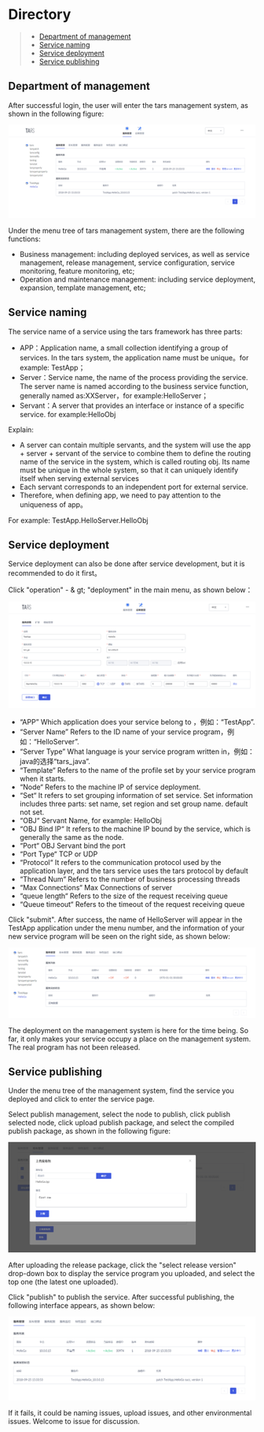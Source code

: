 # Directory
> * [Department of management](#chapter-1)
> * [Service naming](#chapter-2)
> * [Service deployment](#chapter-3)
> * [Service publishing](#chapter-4)

## Department of management

After successful login, the user will enter the tars management system, as shown in the following figure:

![](../../assets/tars_web_index.png)

Under the menu tree of tars management system, there are the following functions:

* Business management: including deployed services, as well as service management, release management, service configuration, service monitoring, feature monitoring, etc;
* Operation and maintenance management: including service deployment, expansion, template management, etc;

## Service naming

The service name of a service using the tars framework has three parts:

* APP：Application name, a small collection identifying a group of services. In the tars system, the application name must be unique。for example: TestApp；
* Server：Service name, the name of the process providing the service. The server name is named according to the business service function, generally named as:XXServer，for example:HelloServer；
* Servant：A server that provides an interface or instance of a specific service. for example:HelloObj

Explain:

- A server can contain multiple servants, and the system will use the app + server + servant of the service to combine them to define the routing name of the service in the system, which is called routing obj. Its name must be unique in the whole system, so that it can uniquely identify itself when serving external services
- Each servant corresponds to an independent port for external service.
- Therefore, when defining app, we need to pay attention to the uniqueness of app。

For example: TestApp.HelloServer.HelloObj

## Service deployment

Service deployment can also be done after service development, but it is recommended to do it first。

Click "operation" - & gt; "deployment" in the main menu, as shown below：

![](../../assets/tars_go_quickstart_bushu1.png)

* “APP” Which application does your service belong to ，例如：“TestApp”. 
* “Server Name” Refers to the ID name of your service program，例如：“HelloServer”. 
* “Server Type” What language is your service program written in，例如：java的选择“tars\_java”. 
* “Template“ Refers to the name of the profile set by your service program when it starts.
* “Node“ Refers to the machine IP of service deployment. 
* “Set“ It refers to set grouping information of set service. Set information includes three parts: set name, set region and set group name. default not set.
* “OBJ“ Servant Name, for example: HelloObj
* “OBJ Bind IP“ It refers to the machine IP bound by the service, which is generally the same as the node.
* “Port“ OBJ Servant bind the port 
* “Port Type“ TCP or UDP
* “Protocol“ It refers to the communication protocol used by the application layer, and the tars service uses the tars protocol by default
* “Thread Num“ Refers to the number of business processing threads 
* “Max Connections“ Max Connections of server
* “queue length“ Refers to the size of the request receiving queue
* “Queue timeout“ Refers to the timeout of the request receiving queue

Click "submit". After success, the name of HelloServer will appear in the TestApp application under the menu number, and the information of your new service program will be seen on the right side, as shown below:

![](../../assets/tars_go_quickstart_service_inactive.png)

The deployment on the management system is here for the time being. So far, it only makes your service occupy a place on the management system. The real program has not been released.

## Service publishing

Under the menu tree of the management system, find the service you deployed and click to enter the service page.

Select publish management, select the node to publish, click publish selected node, click upload publish package, and select the compiled publish package, as shown in the following figure:

![](../../assets/tars_go_quickstart_release.png)

After uploading the release package, click the "select release version" drop-down box to display the service program you uploaded, and select the top one (the latest one uploaded).

Click "publish" to publish the service. After successful publishing, the following interface appears, as shown below:

![](../../assets/tars_go_quickstart_service_ok.png)

If it fails, it could be naming issues, upload issues, and other environmental issues. Welcome to issue for discussion.
